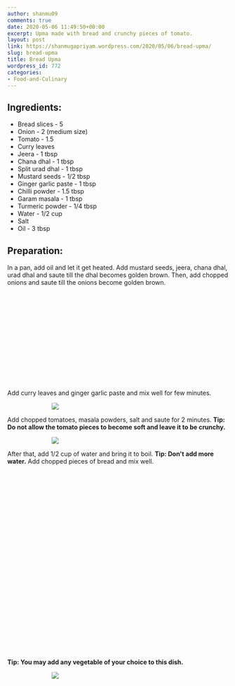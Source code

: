 ```yaml
---
author: shanmu09
comments: true
date: 2020-05-06 11:49:50+00:00
excerpt: Upma made with bread and crunchy pieces of tomato.
layout: post
link: https://shanmugapriyam.wordpress.com/2020/05/06/bread-upma/
slug: bread-upma
title: Bread Upma
wordpress_id: 772
categories:
- Food-and-Culinary
---
```

<style>
.square {
    float:left;
    width: 49%;
    border-radius:5%;
    padding-bottom : 40%; /* = width for a 1:1 aspect ratio */
    margin:0.5%;
    background-position:center center;
    background-repeat:no-repeat;
    background-size:cover; /* you change this to "contain" if you don't want the images to be cropped */
}
	
#break {
    clear:both;
}

.img_1{background-image:url('https://shanmugapriyam.files.wordpress.com/2020/05/00100lrportrait_00100_burst20200506180955454_cover.jpg');}
.img_2{background-image:url('https://shanmugapriyam.files.wordpress.com/2020/05/00100lrportrait_00100_burst20200506181251883_cover.jpg');}
.img_3{background-image:url('https://shanmugapriyam.files.wordpress.com/2020/05/00100lrportrait_00100_burst20200506182120547_cover.jpg');}
.img_4{background-image:url('https://shanmugapriyam.files.wordpress.com/2020/05/00100lrportrait_00100_burst20200506182216822_cover.jpg');}
.img_5{background-image:url('https://shanmugapriyam.files.wordpress.com/2020/05/00100lrportrait_00100_burst20200506182302268_cover.jpg');}
.img_6{background-image:url('https://shanmugapriyam.files.wordpress.com/2020/05/00100lrportrait_00100_burst20200506182421848_cover-1.jpg');}



.resize_fit_center {
    max-width:60%;
    max-height:60%;
    vertical-align: middle;
    display: block;
    margin-left: auto;
    margin-right: auto;
    border-radius:5%;
}

.center {
  margin: auto;
  width: 60%;
}
</style>



## Ingredients:







  * Bread slices - 5
  * Onion - 2 (medium size)
  * Tomato - 1.5
  * Curry leaves
  * Jeera - 1 tbsp
  * Chana dhal - 1 tbsp
  * Split urad dhal - 1 tbsp
  * Mustard seeds - 1/2 tbsp
  * Ginger garlic paste - 1 tbsp
  * Chilli powder - 1.5 tbsp
  * Garam masala - 1 tbsp
  * Turmeric powder - 1/4 tbsp
  * Water - 1/2 cup
  * Salt
  * Oil - 3 tbsp






## Preparation:







In a pan, add oil and let it get heated. Add mustard seeds, jeera, chana dhal, urad dhal and saute till the dhal becomes golden brown. Then, add chopped onions and saute till the onions become golden brown.





<div class="square img_1">
</div>
<div class="square img_2">
</div>
<div id="break"> </div>
<p/>








Add curry leaves and ginger garlic paste and mix well for few minutes.



<div>
	<img src="https://shanmugapriyam.files.wordpress.com/2020/05/00100lrportrait_00100_burst20200506181359811_cover.jpg?w=1024"  class="resize_fit_center"/>
</div>
<p/>








Add chopped tomatoes, masala powders, salt and saute for 2 minutes. **Tip: Do not allow the tomato pieces to become soft and leave it to be crunchy.**




<div>
	<img src="https://shanmugapriyam.files.wordpress.com/2020/05/00100lrportrait_00100_burst20200506181815678_cover.jpg?w=1024"  class="resize_fit_center"/>
</div>
<p/>






After that, add 1/2 cup of water and bring it to boil. **Tip: Don't add more water.** Add chopped pieces of bread and mix well.





<div class="square img_3">
</div>
<div class="square img_4">
</div>
<div class="square img_5">
</div>
<div class="square img_6">
</div>
<div id="break"> </div>
<p/>










**Tip: You may add any vegetable of your choice to this dish.**



<div>
	<img src="https://shanmugapriyam.files.wordpress.com/2020/05/00100lrportrait_00100_burst20200506190737113_cover.jpg?w=1015"  class="resize_fit_center"/>
</div>
<p/>


